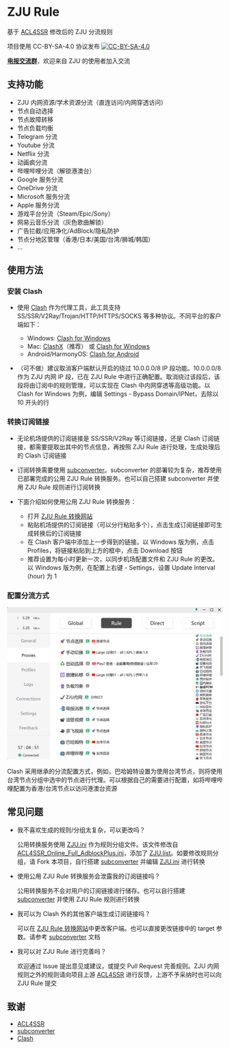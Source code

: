 # ZJU Rule

基于 [ACL4SSR](https://github.com/ACL4SSR/ACL4SSR/tree/master) 修改后的 ZJU 分流规则

项目使用 CC-BY-SA-4.0 协议发布 [![CC-BY-SA-4.0](https://licensebuttons.net/l/by-sa/4.0/88x31.png)](https://creativecommons.org/licenses/by-sa/4.0/deed.zh)

**[电报交流群](https://t.me/zjuers)**，欢迎来自 ZJU 的使用者加入交流

## 支持功能

+ ZJU 内网资源/学术资源分流（直连访问/内网穿透访问）
+ 节点自动选择
+ 节点故障转移
+ 节点负载均衡
+ Telegram 分流
+ Youtube 分流
+ Netflix 分流
+ 动画疯分流
+ 哔哩哔哩分流（解锁港澳台）
+ Google 服务分流
+ OneDrive 分流
+ Microsoft 服务分流
+ Apple 服务分流
+ 游戏平台分流（Steam/Epic/Sony）
+ 网易云音乐分流（灰色歌曲解锁）
+ 广告拦截/应用净化/AdBlock/隐私防护
+ 节点分地区管理（香港/日本/美国/台湾/狮城/韩国）
+ ...

## 使用方法

### 安装 Clash

+ 使用 [Clash](https://github.com/Dreamacro/clash) 作为代理工具，此工具支持 SS/SSR/V2Ray/Trojan/HTTP/HTTPS/SOCKS 等多种协议。不同平台的客户端如下：

  + Windows: [Clash for Windows](https://github.com/Fndroid/clash_for_windows_pkg/releases)
  + Mac: [ClashX](https://github.com/yichengchen/clashX/releases)（推荐） 或 [Clash for Windows](https://github.com/Fndroid/clash_for_windows_pkg/releases)
  + Android/HarmonyOS: [Clash for Android](https://github.com/Kr328/ClashForAndroid/releases)

+ （可不做）建议取消客户端默认开启的绕过 10.0.0.0/8 IP 段功能。10.0.0.0/8 作为 ZJU 内网 IP 段，已在 ZJU Rule 中进行正确配置。取消绕过该段后，该段将由订阅中的规则管理，可以实现在 Clash 中内网穿透等高级功能。以 Clash for Windows 为例，编辑 Settings - Bypass Domain/IPNet，去除以 10 开头的行

### 转换订阅链接

+ 无论机场提供的订阅链接是 SS/SSR/V2Ray 等订阅链接，还是 Clash 订阅链接，都需要提取出其中的节点信息，再按照 ZJU Rule 进行处理，生成处理后的 Clash 订阅链接

+ 订阅转换需要使用 [subconverter](https://github.com/tindy2013/subconverter)。subconverter 的部署较为复杂，推荐使用已部署完成的公用 ZJU Rule 转换服务。也可以自己搭建 subconverter 并使用 ZJU Rule 规则进行订阅转换

+ 下面介绍如何使用公用 ZJU Rule 转换服务：

  + 打开 [ZJU Rule 转换网站](https://zjurule.xyz/)
  + 粘贴机场提供的订阅链接（可以分行粘贴多个），点击生成订阅链接即可生成转换后的订阅链接
  + 在 Clash 客户端中添加上一步得到的链接。以 Windows 版为例，点击 Profiles，将链接粘贴到上方的框中，点击 Download 按钮
  + 推荐设置为每小时更新一次，以同步机场配置文件和 ZJU Rule 的更改。以 Windows 版为例，在配置上右键 - Settings，设置 Update Interval (hour) 为 1

### 配置分流方式

![](docs/clash.png)

Clash 采用继承的分流配置方式，例如，巴哈姆特设置为使用台湾节点，则将使用台湾节点分组中选中的节点进行代理。可以根据自己的需要进行配置，如将哔哩哔哩配置为香港/台湾节点以访问港澳台资源

## 常见问题

+ 我不喜欢生成的规则/分组太复杂，可以更改吗？

  公用转换服务使用 [ZJU.ini](https://github.com/ZJU-Rule/ZJU-Rule/blob/master/Clash/config/ZJU.ini) 作为规则分组文件。该文件修改自 [ACL4SSR_Online_Full_AdblockPlus.ini](https://github.com/ZJU-Rule/ZJU-Rule/blob/master/Clash/config/ACL4SSR_Online_Full_AdblockPlus.ini)，添加了 [ZJU.list](https://github.com/ZJU-Rule/ZJU-Rule/blob/master/Clash/ZJU.list)。如要修改规则分组，请 Fork 本项目，自行搭建 [subconverter](https://github.com/tindy2013/subconverter) 并编辑 [ZJU.ini](https://github.com/ZJU-Rule/ZJU-Rule/blob/master/Clash/config/ZJU.ini) 进行转换

+ 使用公用 ZJU Rule 转换服务会泄露我的订阅链接吗？

  公用转换服务不会对用户的订阅链接进行储存。也可以自行搭建 [subconverter](https://github.com/tindy2013/subconverter) 并使用 ZJU Rule 规则进行转换

+ 我可以为 Clash 外的其他客户端生成订阅链接吗？
  
  可以在 [ZJU Rule 转换网站](https://zjurule.xyz/)中更改客户端。也可以直接更改链接中的 target 参数。请参考 [subconverter](https://github.com/tindy2013/subconverter) 文档

+ 我可以对 ZJU Rule 进行完善吗？

  欢迎通过 Issue 提出意见或建议，或提交 Pull Request 完善规则。ZJU 内网规则之外的规则请向项目上游 [ACL4SSR](https://github.com/ACL4SSR/ACL4SSR/tree/master) 进行反馈，上游不予采纳时也可以向 ZJU Rule 提交

## 致谢

+ [ACL4SSR](https://github.com/ACL4SSR/ACL4SSR/tree/master)
+ [subconverter](https://github.com/tindy2013/subconverter)
+ [Clash](https://github.com/Dreamacro/clash)